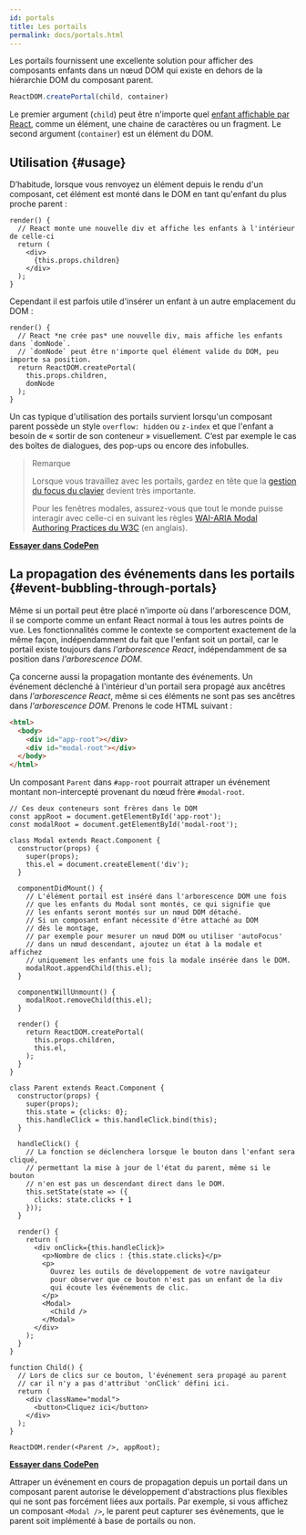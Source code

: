 ```yaml
---
id: portals
title: Les portails
permalink: docs/portals.html
---
```


Les portails fournissent une excellente solution pour afficher des composants enfants dans un nœud DOM qui existe en dehors de la hiérarchie DOM du composant parent.

```js
ReactDOM.createPortal(child, container)
```

Le premier argument (`child`) peut être n'importe quel [enfant affichable par React](/docs/react-component.html#render), comme un élément, une chaine de caractères ou un fragment. Le second argument (`container`) est un élément du DOM.

## Utilisation {#usage}

D’habitude, lorsque vous renvoyez un élément depuis le rendu d'un composant, cet élément est monté dans le DOM en tant qu'enfant du plus proche parent :

```js{4,6}
render() {
  // React monte une nouvelle div et affiche les enfants à l'intérieur de celle-ci
  return (
    <div>
      {this.props.children}
    </div>
  );
}
```

Cependant il est parfois utile d'insérer un enfant à un autre emplacement du DOM :

```js{6}
render() {
  // React *ne crée pas* une nouvelle div, mais affiche les enfants dans `domNode`.
  // `domNode` peut être n'importe quel élément valide du DOM, peu importe sa position.
  return ReactDOM.createPortal(
    this.props.children,
    domNode
  );
}
```

Un cas typique d'utilisation des portails survient lorsqu'un composant parent possède un style `overflow: hidden` ou `z-index` et que l'enfant a besoin de « sortir de son conteneur »  visuellement. C’est par exemple le cas des boîtes de dialogues, des pop-ups ou encore des infobulles.

> Remarque
>
> Lorsque vous travaillez avec les portails, gardez en tête que la [gestion du focus du clavier](/docs/accessibility.html#programmatically-managing-focus) devient très importante.
>
> Pour les fenêtres modales, assurez-vous que tout le monde puisse interagir avec celle-ci en suivant les règles [WAI-ARIA Modal Authoring Practices du W3C](https://www.w3.org/TR/wai-aria-practices-1.1/#dialog_modal) (en anglais).

[**Essayer dans CodePen**](https://codepen.io/gaearon/pen/yzMaBd)

## La propagation des événements dans les portails {#event-bubbling-through-portals}

Même si un portail peut être placé n'importe où dans l'arborescence DOM, il se comporte comme un enfant React normal à tous les autres points de vue. Les fonctionnalités comme le contexte se comportent exactement de la même façon, indépendamment du fait que l'enfant soit un portail, car le portail existe toujours dans *l'arborescence React*, indépendamment de sa position dans *l'arborescence DOM*.

Ça concerne aussi la propagation montante des événements. Un événement déclenché à l'intérieur d'un portail sera propagé aux ancêtres dans *l'arborescence React*, même si ces éléments ne sont pas ses ancêtres dans *l'arborescence DOM*. Prenons le code HTML suivant :

```html
<html>
  <body>
    <div id="app-root"></div>
    <div id="modal-root"></div>
  </body>
</html>
```

Un composant `Parent` dans `#app-root` pourrait attraper un événement montant non-intercepté provenant du nœud frère `#modal-root`.

```js{28-31,42-49,53,61-63,70-71,74}
// Ces deux conteneurs sont frères dans le DOM
const appRoot = document.getElementById('app-root');
const modalRoot = document.getElementById('modal-root');

class Modal extends React.Component {
  constructor(props) {
    super(props);
    this.el = document.createElement('div');
  }

  componentDidMount() {
    // L'élément portail est inséré dans l'arborescence DOM une fois
    // que les enfants du Modal sont montés, ce qui signifie que
    // les enfants seront montés sur un nœud DOM détaché.
    // Si un composant enfant nécessite d'être attaché au DOM
    // dès le montage,
    // par exemple pour mesurer un nœud DOM ou utiliser 'autoFocus'
    // dans un nœud descendant, ajoutez un état à la modale et affichez
    // uniquement les enfants une fois la modale insérée dans le DOM.
    modalRoot.appendChild(this.el);
  }

  componentWillUnmount() {
    modalRoot.removeChild(this.el);
  }

  render() {
    return ReactDOM.createPortal(
      this.props.children,
      this.el,
    );
  }
}

class Parent extends React.Component {
  constructor(props) {
    super(props);
    this.state = {clicks: 0};
    this.handleClick = this.handleClick.bind(this);
  }

  handleClick() {
    // La fonction se déclenchera lorsque le bouton dans l'enfant sera cliqué,
    // permettant la mise à jour de l'état du parent, même si le bouton
    // n'en est pas un descendant direct dans le DOM.
    this.setState(state => ({
      clicks: state.clicks + 1
    }));
  }

  render() {
    return (
      <div onClick={this.handleClick}>
        <p>Nombre de clics : {this.state.clicks}</p>
        <p>
          Ouvrez les outils de développement de votre navigateur
          pour observer que ce bouton n'est pas un enfant de la div
          qui écoute les événements de clic.
        </p>
        <Modal>
          <Child />
        </Modal>
      </div>
    );
  }
}

function Child() {
  // Lors de clics sur ce bouton, l'événement sera propagé au parent
  // car il n'y a pas d'attribut 'onClick' défini ici.
  return (
    <div className="modal">
      <button>Cliquez ici</button>
    </div>
  );
}

ReactDOM.render(<Parent />, appRoot);
```

[**Essayer dans CodePen**](https://codepen.io/gaearon/pen/jGBWpE)

Attraper un événement en cours de propagation depuis un portail dans un composant parent autorise le développement d'abstractions plus flexibles qui ne sont pas forcément liées aux portails. Par exemple, si vous affichez un composant `<Modal />`, le parent peut capturer ses événements, que le parent soit implémenté à base de portails ou non.
